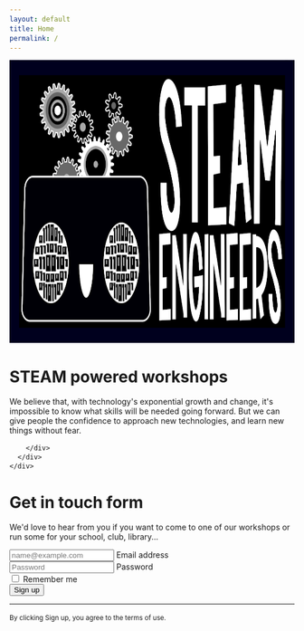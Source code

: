 ```yaml
---
layout: default
title: Home
permalink: /
---
```

<main>
  <div class="container col-xxl-8 px-4 py-5">
    <div class="row flex-lg-row-reverse align-items-center g-5 py-5">
      <div class="col-10 col-sm-8 col-lg-6">
        <img src="assets/images/name_graphic_small.png" class="d-block mx-lg-auto img-fluid" alt="STEAM Engineers logo" height="500" loading="lazy">
      </div>
      <div class="col-lg-6">
        <h1 class="display-5 fw-bold lh-1 mb-3">STEAM powered workshops</h1>
        <p class="lead">We believe that, with technology's exponential growth and change, it's impossible to know what skills will be needed going forward. But we can give people the confidence to approach new technologies, and learn new things without fear.</p>
        <div class="d-grid gap-2 d-md-flex justify-content-md-start">

        </div>
      </div>
    </div>
  </div>

  <div class="b-example-divider"></div>
  
   <div class="container col-xl-10 col-xxl-8 px-4 py-5">
    <div class="row align-items-center g-lg-5 py-5">
      <div class="col-lg-7 text-center text-lg-start">
        <h1 class="display-4 fw-bold lh-1 mb-3">Get in touch form</h1>
        <p class="col-lg-10 fs-4">We'd love to hear from you if you want to come to one of our workshops or run some for your school, club, library...</p>
      </div>
      <div class="col-md-10 mx-auto col-lg-5">
        <form class="p-4 p-md-5 border rounded-3 bg-light">
          <div class="form-floating mb-3">
            <input type="email" class="form-control" id="floatingInput" placeholder="name@example.com">
            <label for="floatingInput">Email address</label>
          </div>
          <div class="form-floating mb-3">
            <input type="password" class="form-control" id="floatingPassword" placeholder="Password">
            <label for="floatingPassword">Password</label>
          </div>
          <div class="checkbox mb-3">
            <label>
              <input type="checkbox" value="remember-me"> Remember me
            </label>
          </div>
          <button class="w-100 btn btn-lg btn-primary" type="submit">Sign up</button>
          <hr class="my-4">
          <small class="text-muted">By clicking Sign up, you agree to the terms of use.</small>
        </form>
      </div>
    </div>
  </div>
  </main>
  
  
